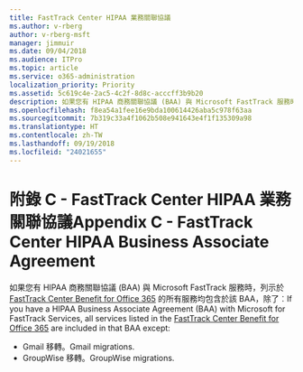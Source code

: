 ```yaml
---
title: FastTrack Center HIPAA 業務關聯協議
ms.author: v-rberg
author: v-rberg-msft
manager: jimmuir
ms.date: 09/04/2018
ms.audience: ITPro
ms.topic: article
ms.service: o365-administration
localization_priority: Priority
ms.assetid: 5c619c4e-2ac5-4c2f-8d8c-acccff3b9b20
description: 如果您有 HIPAA 商務關聯協議 (BAA) 與 Microsoft FastTrack 服務時，列示於 FastTrack Center Benefit for Office 365 的所有服務均包含於該 BAA，除了︰
ms.openlocfilehash: f8ea54a1fee16e9bda100614426aba5c978f63aa
ms.sourcegitcommit: 7b319c33a4f1062b508e941643e4f1f135309a98
ms.translationtype: HT
ms.contentlocale: zh-TW
ms.lasthandoff: 09/19/2018
ms.locfileid: "24021655"
---
```

# <a name="appendix-c---fasttrack-center-hipaa-business-associate-agreement"></a><span data-ttu-id="547df-103">附錄 C - FastTrack Center HIPAA 業務關聯協議</span><span class="sxs-lookup"><span data-stu-id="547df-103">Appendix C - FastTrack Center HIPAA Business Associate Agreement</span></span>

<span data-ttu-id="547df-104">如果您有 HIPAA 商務關聯協議 (BAA) 與 Microsoft FastTrack 服務時，列示於 [FastTrack Center Benefit for Office 365](fasttrack-benefit-for-office-365.md) 的所有服務均包含於該 BAA，除了︰</span><span class="sxs-lookup"><span data-stu-id="547df-104">If you have a HIPAA Business Associate Agreement (BAA) with Microsoft for FastTrack Services, all services listed in the [FastTrack Center Benefit for Office 365](fasttrack-benefit-for-office-365.md) are included in that BAA except:</span></span> 
  
- <span data-ttu-id="547df-105">Gmail 移轉。</span><span class="sxs-lookup"><span data-stu-id="547df-105">Gmail migrations.</span></span>   
- <span data-ttu-id="547df-106">GroupWise 移轉。</span><span class="sxs-lookup"><span data-stu-id="547df-106">GroupWise migrations.</span></span>
    

